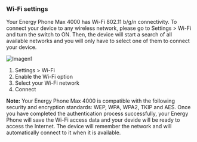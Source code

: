 ### Wi-Fi settings

Your Energy Phone Max 4000 has Wi-Fi 802.11 b/g/n connectivity. To connect your device to any wireless network, please go to Settings > Wi-Fi and turn the switch to ON. Then, the device will start a search of all available networks and you will only have to select one of them to connect your device.

![Imagen1](http://static.energysistem.com/images/manuals/42499/56dd9edb4099b.jpg)

1. Settings > Wi-Fi
2. Enable the Wi-Fi option
3. Select your Wi-Fi network
4. Connect

**Note:** Your Energy Phone Max 4000 is compatible with the following security and encryption standards: WEP, WPA, WPA2, TKIP and AES. Once you have completed the authentication process successfully, your Energy Phone will save the Wi-Fi access data and your devide will be ready to access the Internet. The device will remember the network and will automatically connect to it when it is available.

